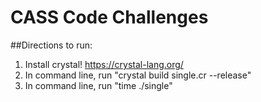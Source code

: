 # CASS Code Challenges

##Directions to run:

1. Install crystal! https://crystal-lang.org/
2. In command line, run "crystal build single.cr --release"
3. In command line, run "time ./single"
